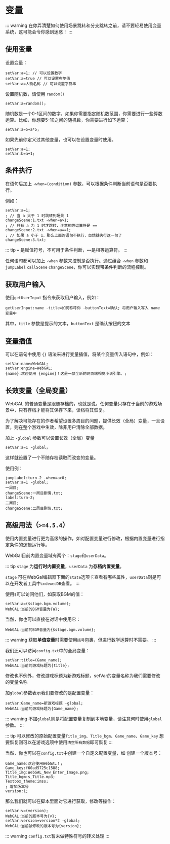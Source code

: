 # 变量

::: warning
在你弄清楚如何使用场景跳转和分支跳转之前，请不要轻易使用变量系统，这可能会令你感到迷惑！
:::

## 使用变量

设置变量：

``` ws
setVar:a=1; // 可以设置数字
setVar:a=true // 可以设置布尔值
setVar:a=人物名称 // 可以设置字符串
```

设置随机数，请使用 `random()`

```ws
setVar:a=random();
```

随机数是一个0-1区间的数字，如果你需要指定随机数范围，你需要进行一些算数运算。比如，你想要5-10之间的随机数，你需要进行如下运算：
```ws
setVar:a=5+a*5;
```

如果先前你定义过其他变量，也可以在设置变量时使用。

``` ws
setVar:a=1;
setVar:b=a+1;
```

## 条件执行

在语句后加上 `-when=(condition)` 参数，可以根据条件判断当前语句是否要执行。

例如：

``` ws
setVar:a=1;
; // 当 a 大于 1 时跳转到场景 1
changeScene:1.txt -when=a>1;
; // 只有 a 为 1 时才跳转，注意相等运算符是 ==
changeScene:2.txt -when=a==1;
; // 如果 a 小于 1，那么上面的语句不执行，自然就执行这一句了
changeScene:3.txt;

```

::: tip
`=` 是赋值符号，不可用于条件判断，`==`是相等运算符。
:::

任何语句都可以加上 `-when` 参数来控制是否执行。通过组合 `-when` 参数和 `jumpLabel` `callScene` `changeScene`，你可以实现带条件判断的流程控制。

## 获取用户输入

使用`getUserInput` 指令来获取用户输入，例如：

```
getUserInput:name -title=如何称呼你 -buttonText=确认; 将用户输入写入 name 变量中
```

其中，`title` 参数是提示的文本，`buttonText` 是确认按钮的文本

## 变量插值

可以在语句中使用 `{}` 语法来进行变量插值，将某个变量传入语句中，例如：

```
setVar:name=WebGAL;
setVar:engine=WebGAL;
{name}:欢迎使用 {engine}！这是一款全新的网页端视觉小说引擎。;
```

## 长效变量（全局变量）

WebGAL 的普通变量是跟随存档的，也就是说，任何变量只存在于当前的游戏场景中，只有存档才能将其保存下来，读档将其恢复。

为了解决可能存在的作者希望设置多周目的问题，提供长效（全局）变量，一旦设置，则在整个游戏中生效，除非用户清除全部数据。

加上 `-global` 参数可以设置长效（全局）变量

```ws
setVar:a=1 -global;
```

这样就设置了一个不随存档读取而改变的变量。

使用例：

```ws
jumpLabel:turn-2 -when=a>0;
setVar:a=1 -global;
一周目;
changeScene:一周目剧情.txt;
label:turn-2;
二周目;
changeScene:二周目剧情.txt;
```

## 高级用法（`>=4.5.4`）
使用内置变量进行更为高级的操作，如对配置变量进行修改，根据内置变量进行指定条件的逻辑运行等。

WebGal目前内置变量域有两个：`stage`和`userData`。

::: tip
`stage` 为**运行时内置变量**，`userData` 为**存档内置变量**。

`stage` 可在WebGal编辑器下面的`state`选项卡查看有哪些属性，`userData`则是可以在开发者工具中`indexedDB`查看。
:::

使用`$`可以访问他们，如获取BGM的值：

```ws
setVar:a=($stage.bgm.volume);
WebGAL:当前的BGM音量为{a};
```

当然，你也可以直接在对话中使用它：

```ws
WebGAL:当前的BGM音量为{$stage.bgm.volume};
```

::: warning
获取**单值变量**时需要使用`括号`包裹，但进行数学运算时不需要。
:::

我们还可以访问`config.txt`中的全局变量：

```ws
setVar:title=(Game_name);
WebGAL:当前的游戏标题为{title};
```

修改也不例外，修改游戏标题为新游戏标题，setVar的变量名称为我们需要修改的变量名称

加`global`参数表示我们要修改的是配置变量：

```ws
setVar:Game_name=新游戏标题 -global;
WebGAL:当前的游戏标题为{Game_name};
```

::: warning
不加`global`则是将配置变量复制到本地变量，请注意何时使用`global`参数。
:::

::: tip
可以修改的原始配置变量`Title_img`、`Title_bgm`、`Game_name`、`Game_key`
想要恢复则可以在游戏选项中使用`清空所有数据`即可恢复
:::

当然，你也可以在`config.txt`中创建一个自定义配置变量，如 创建一个版本号：

```text
Game_name:欢迎使用WebGAL！;
Game_key:f60ad5725c1588;
Title_img:WebGAL_New_Enter_Image.png;
Title_bgm:s_Title.mp3;
Textbox_theme:imss;
; 增加版本号
version:1;
```

那么我们就可以在脚本里面对它进行获取，修改等操作：

```ws
setVar:v=(version);
WebGAL:当前的版本号为{v};
setVar:version=version*2 -global;
WebGAL:当前被修改的版本号为{version};
```

::: warning
`config.txt`暂未做特殊符号的转义处理
:::
